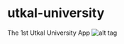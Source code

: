 # utkal-university
The 1st Utkal University App
![alt tag](https://www.digitalreins.com/wp-content/uploads/2015/03/ANDROID.png)
